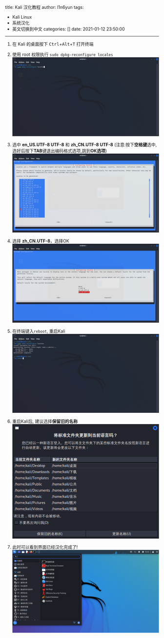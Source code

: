 title: Kali 汉化教程
author: l1n6yun
tags: 
 - Kali Linux
 - 系统汉化
 - 英文切换到中文
categories: []
date: 2021-01-12 23:50:00
---
1. 在 Kali 的桌面按下 <kbd>Ctrl</kbd>+<kbd>Alt</kbd>+<kbd>T</kbd> 打开终端

2. 使用 root 权限执行 `sudo dpkg-reconfigure locales`
  ![upload successful](/images/pasted-37.png)

3. 选中 **en_US.UTF-8 UTF-8**  和  **zh_CN.UTF-8 UTF-8**  (注意:按下**空格键**选中,选好后按下**TAB**键退出编码格式选项,跳到**OK选项**)
  ![upload successful](/images/pasted-38.png)

4. 选择 **zh_CN.UTF-8**，选择OK
 ![upload successful](/images/pasted-39.png)

5. 在终端键入`reboot`, 重启Kali
  ![upload successful](/images/pasted-40.png)

6. 重启Kali后, 建议选择**保留旧的名称**
  ![upload successful](/images/pasted-41.png)

7. 此时可以看到界面已经汉化完成了!
  ![upload successful](/images/pasted-42.png)